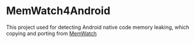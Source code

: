# MemWatch4Android
This project used for detecting Android native code memory leaking, which copying and porting from [MemWatch](http://www.linkdata.se/sourcecode/memwatch/) 
